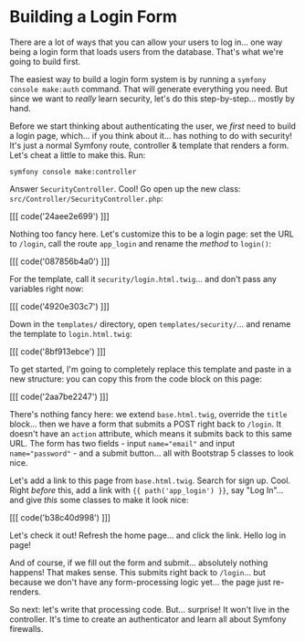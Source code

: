 # Building a Login Form

There are a lot of ways that you can allow your users to log in... one way being
a login form that loads users from the database. That's what we're going to build
first.

The easiest way to build a login form system is by running a
`symfony console make:auth` command. That will generate everything you need. But
since we want to *really* learn security, let's do this step-by-step... mostly by
hand.

Before we start thinking about authenticating the user, we *first* need to build
a login page, which... if you think about it... has nothing to do with security!
It's just a normal Symfony route, controller & template that renders a form. Let's
cheat a little to make this. Run:

```terminal
symfony console make:controller
```

Answer `SecurityController`. Cool! Go open up the new class:
`src/Controller/SecurityController.php`:

[[[ code('24aee2e699') ]]]

Nothing too fancy here. Let's customize this to be a login page: set the URL
to `/login`, call the route `app_login` and rename the *method* to `login()`:

[[[ code('087856b4a0') ]]]

For the template, call it `security/login.html.twig`... and don't pass any
variables right now:

[[[ code('4920e303c7') ]]]

Down in the `templates/` directory, open `templates/security/`... and rename the
template to `login.html.twig`:

[[[ code('8bf913ebce') ]]]

To get started, I'm going to completely replace this template and paste in
a new structure: you can copy this from the code block on this page:

[[[ code('2aa7be2247') ]]]

There's nothing fancy here: we extend `base.html.twig`, override the `title` block...
then we have a form that submits a POST right back to `/login`. It doesn't have an `action`
attribute, which means it submits back to this same URL. The form has two
fields - input `name="email"` and input `name="password"` - and a submit button...
all with Bootstrap 5 classes to look nice.

Let's add a link to this page from `base.html.twig`. Search for sign up. Cool.
Right *before* this, add a link with `{{ path('app_login') }}`, say "Log In"...
and give *this* some classes to make it look nice:

[[[ code('b38c40d998') ]]]

Let's check it out! Refresh the home page... and click the link. Hello log
in page!

And of course, if we fill out the form and submit... absolutely nothing happens!
That makes sense. This submits right back to `/login`... but because we don't have
any form-processing logic yet... the page just re-renders.

So next: let's write that processing code. But... surprise! It won't live in the
controller. It's time to create an authenticator and learn all about Symfony firewalls.
